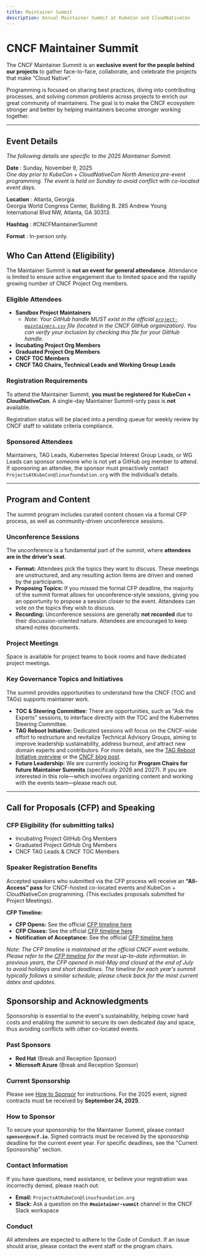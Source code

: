 ```yaml
---
title: Maintainer Summit
description: Annual Maintainer Summit at KubeCon and CloudNativeCon
---
```


# CNCF Maintainer Summit

The CNCF Maintainer Summit is an **exclusive event for the people behind our projects** to gather face-to-face, collaborate, and celebrate the projects that make “Cloud Native”.

Programming is focused on sharing best practices, diving into contributing processes, and solving common problems across projects to enrich our great community of maintainers. The goal is to make the CNCF ecosystem stronger and better by helping maintainers become stronger working together.

---

## Event Details

_The following details are specific to the 2025 Maintainer Summit._

**Date**
: Sunday, November 9, 2025  
  _One day prior to KubeCon + CloudNativeCon North America pre-event programming. The event is held on Sunday to avoid conflict with co-located event days._

**Location**
: Atlanta, Georgia  
  Georgia World Congress Center, Building B. 285 Andrew Young International Blvd NW, Atlanta, GA 30313.

**Hashtag**
: #CNCFMaintainerSummit

**Format**
: In-person only.

## Who Can Attend (Eligibility)

The Maintainer Summit is **not an event for general attendance**. Attendance is limited to ensure active engagement due to limited space and the rapidly growing number of CNCF Project Org members.

### Eligible Attendees

*   **Sandbox Project Maintainers**
    *   *Note: Your GitHub handle MUST exist in the official [`project-maintainers.csv`](https://github.com/cncf/project-maintainers/blob/main/project-maintainers.csv) file (located in the CNCF GitHub organization). You can verify your inclusion by checking this file for your GitHub handle.*
*   **Incubating Project Org Members**
*   **Graduated Project Org Members**
*   **CNCF TOC Members**
*   **CNCF TAG Chairs, Technical Leads and Working Group Leads**

### Registration Requirements

To attend the Maintainer Summit, **you must be registered for KubeCon + CloudNativeCon**. A single-day Maintainer Summit-only pass is **not** available.

Registration status will be placed into a pending queue for weekly review by CNCF staff to validate criteria compliance.

### Sponsored Attendees

Maintainers, TAG Leads, Kubernetes Special Interest Group Leads, or WG Leads can sponsor someone who is not yet a GitHub org member to attend. If sponsoring an attendee, the sponsor must proactively contact `ProjectsAtKubeCon@linuxfoundation.org` with the individual’s details.

---

## Program and Content

The summit program includes curated content chosen via a formal CFP process, as well as community-driven unconference sessions.

### Unconference Sessions

The unconference is a fundamental part of the summit, where **attendees are in the driver’s seat**.

*   **Format:** Attendees pick the topics they want to discuss. These meetings are unstructured, and any resulting action items are driven and owned by the participants.
*   **Proposing Topics:** If you missed the formal CFP deadline, the majority of the summit format allows for unconference-style sessions, giving you an opportunity to propose a session closer to the event. Attendees can vote on the topics they wish to discuss.
*   **Recording:** Unconference sessions are generally **not recorded** due to their discussion-oriented nature. Attendees are encouraged to keep shared notes documents.

### Project Meetings

Space is available for project teams to book rooms and have dedicated project meetings.

### Key Governance Topics and Initiatives

The summit provides opportunities to understand how the CNCF (TOC and TAGs) supports maintainer work.

*   **TOC & Steering Committee:** There are opportunities, such as "Ask the Experts" sessions, to interface directly with the TOC and the Kubernetes Steering Committee.
*   **TAG Reboot Initiative:** Dedicated sessions will focus on the CNCF-wide effort to restructure and revitalize Technical Advisory Groups, aiming to improve leadership sustainability, address burnout, and attract new domain experts and contributors. For more details, see the [TAG Reboot Initiative overview](https://github.com/cncf/tag-reboot) or the [CNCF blog post](https://www.cncf.io/blog/2024/03/01/announcing-the-cncf-tag-reboot-initiative/).
*   **Future Leadership:** We are currently looking for **Program Chairs for future Maintainer Summits** (specifically 2026 and 2027). If you are interested in this role—which involves organizing content and working with the events team—please reach out.

---

## Call for Proposals (CFP) and Speaking

### CFP Eligibility (for submitting talks)

*   Incubating Project GitHub Org Members
*   Graduated Project GitHub Org Members
*   CNCF TAG Leads & CNCF TOC Members

### Speaker Registration Benefits

Accepted speakers who submitted via the CFP process will receive an **“All-Access” pass** for CNCF-hosted co-located events and KubeCon + CloudNativeCon programming. (This excludes proposals submitted for Project Meetings).

**CFP Timeline:**  
- **CFP Opens:** See the official [CFP timeline here](https://events.linuxfoundation.org/kubecon-cloudnativecon-north-america/program/cfp/)  
- **CFP Closes:** See the official [CFP timeline here](https://events.linuxfoundation.org/kubecon-cloudnativecon-north-america/program/cfp/)  
- **Notification of Acceptance:** See the official [CFP timeline here](https://events.linuxfoundation.org/kubecon-cloudnativecon-north-america/program/cfp/)

_Note: The CFP timeline is maintained at the official CNCF event website. Please refer to the [CFP timeline](https://events.linuxfoundation.org/kubecon-cloudnativecon-north-america/program/cfp/) for the most up-to-date information. In previous years, the CFP opened in mid-May and closed at the end of July to avoid holidays and short deadlines. The timeline for each year's summit typically follows a similar schedule; please check back for the most current dates and updates._

## Sponsorship and Acknowledgments

Sponsorship is essential to the event's sustainability, helping cover hard costs and enabling the summit to secure its own dedicated day and space, thus avoiding conflicts with other co-located events.

### Past Sponsors

*   **Red Hat** (Break and Reception Sponsor)
*   **Microsoft Azure** (Break and Reception Sponsor)

### Current Sponsorship

Please see [How to Sponsor](#how-to-sponsor) for instructions. For the 2025 event, signed contracts must be received by **September 24, 2025**.

### How to Sponsor

To secure your sponsorship for the Maintainer Summit, please contact **`sponsor@cncf.io`**. Signed contracts must be received by the sponsorship deadline for the current event year. For specific deadlines, see the "Current Sponsorship" section.
### Contact Information

If you have questions, need assistance, or believe your registration was incorrectly denied, please reach out:

*   **Email:** `ProjectsAtKubeCon@linuxfoundation.org`
*   **Slack:** Ask a question on the **`#maintainer-summit`** channel in the CNCF Slack workspace

### Conduct

All attendees are expected to adhere to the Code of Conduct. If an issue should arise, please contact the event staff or the program chairs.
